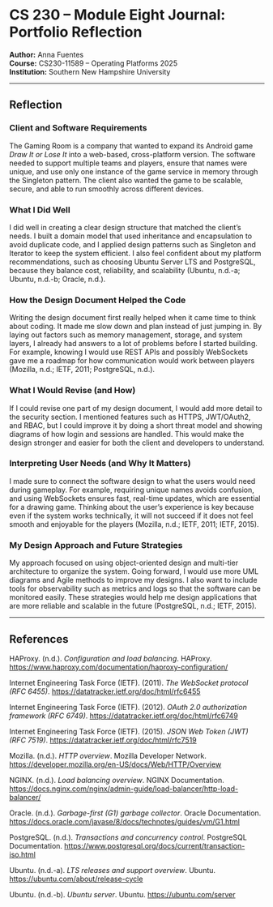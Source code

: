 # CS 230 – Module Eight Journal: Portfolio Reflection  
**Author:** Anna Fuentes  
**Course:** CS230-11589 – Operating Platforms 2025  
**Institution:** Southern New Hampshire University  

---

## Reflection

### Client and Software Requirements  
The Gaming Room is a company that wanted to expand its Android game *Draw It or Lose It* into a web-based, cross-platform version. The software needed to support multiple teams and players, ensure that names were unique, and use only one instance of the game service in memory through the Singleton pattern. The client also wanted the game to be scalable, secure, and able to run smoothly across different devices.  

### What I Did Well  
I did well in creating a clear design structure that matched the client’s needs. I built a domain model that used inheritance and encapsulation to avoid duplicate code, and I applied design patterns such as Singleton and Iterator to keep the system efficient. I also feel confident about my platform recommendations, such as choosing Ubuntu Server LTS and PostgreSQL, because they balance cost, reliability, and scalability (Ubuntu, n.d.-a; Ubuntu, n.d.-b; Oracle, n.d.).  

### How the Design Document Helped the Code  
Writing the design document first really helped when it came time to think about coding. It made me slow down and plan instead of just jumping in. By laying out factors such as memory management, storage, and system layers, I already had answers to a lot of problems before I started building. For example, knowing I would use REST APIs and possibly WebSockets gave me a roadmap for how communication would work between players (Mozilla, n.d.; IETF, 2011; PostgreSQL, n.d.).  

### What I Would Revise (and How)  
If I could revise one part of my design document, I would add more detail to the security section. I mentioned features such as HTTPS, JWT/OAuth2, and RBAC, but I could improve it by doing a short threat model and showing diagrams of how login and sessions are handled. This would make the design stronger and easier for both the client and developers to understand.  

### Interpreting User Needs (and Why It Matters)  
I made sure to connect the software design to what the users would need during gameplay. For example, requiring unique names avoids confusion, and using WebSockets ensures fast, real-time updates, which are essential for a drawing game. Thinking about the user’s experience is key because even if the system works technically, it will not succeed if it does not feel smooth and enjoyable for the players (Mozilla, n.d.; IETF, 2011; IETF, 2015).  

### My Design Approach and Future Strategies  
My approach focused on using object-oriented design and multi-tier architecture to organize the system. Going forward, I would use more UML diagrams and Agile methods to improve my designs. I also want to include tools for observability such as metrics and logs so that the software can be monitored easily. These strategies would help me design applications that are more reliable and scalable in the future (PostgreSQL, n.d.; IETF, 2015).  

---

## References  

HAProxy. (n.d.). *Configuration and load balancing*. HAProxy. https://www.haproxy.com/documentation/haproxy-configuration/  

Internet Engineering Task Force (IETF). (2011). *The WebSocket protocol (RFC 6455)*. https://datatracker.ietf.org/doc/html/rfc6455  

Internet Engineering Task Force (IETF). (2012). *OAuth 2.0 authorization framework (RFC 6749)*. https://datatracker.ietf.org/doc/html/rfc6749  

Internet Engineering Task Force (IETF). (2015). *JSON Web Token (JWT) (RFC 7519)*. https://datatracker.ietf.org/doc/html/rfc7519  

Mozilla. (n.d.). *HTTP overview*. Mozilla Developer Network. https://developer.mozilla.org/en-US/docs/Web/HTTP/Overview  

NGINX. (n.d.). *Load balancing overview*. NGINX Documentation. https://docs.nginx.com/nginx/admin-guide/load-balancer/http-load-balancer/  

Oracle. (n.d.). *Garbage-first (G1) garbage collector*. Oracle Documentation. https://docs.oracle.com/javase/8/docs/technotes/guides/vm/G1.html  

PostgreSQL. (n.d.). *Transactions and concurrency control*. PostgreSQL Documentation. https://www.postgresql.org/docs/current/transaction-iso.html  

Ubuntu. (n.d.-a). *LTS releases and support overview*. Ubuntu. https://ubuntu.com/about/release-cycle  

Ubuntu. (n.d.-b). *Ubuntu server*. Ubuntu. https://ubuntu.com/server  
